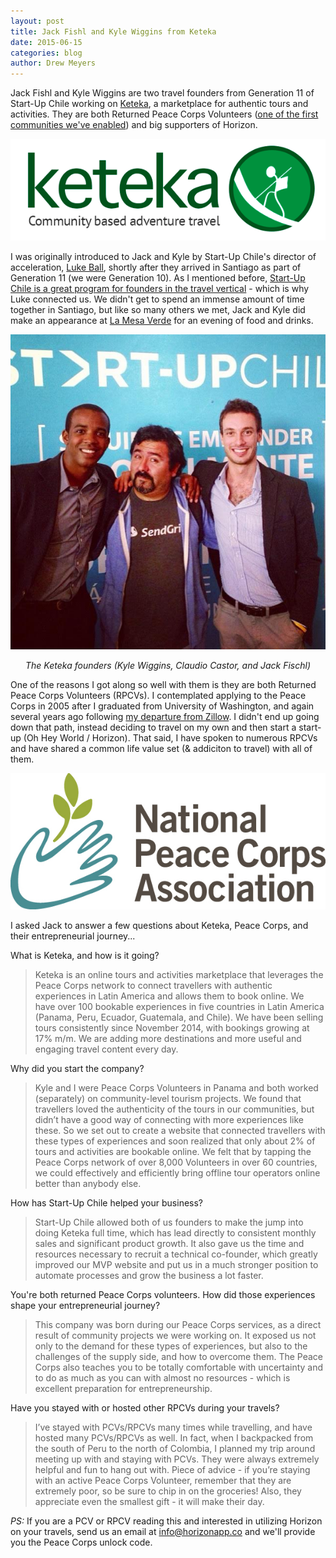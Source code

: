```yaml
---
layout: post
title: Jack Fishl and Kyle Wiggins from Keteka
date: 2015-06-15
categories: blog
author: Drew Meyers
---
```

Jack Fishl and Kyle Wiggins are two travel founders from Generation 11 of Start-Up Chile working on [Keteka](http://www.keteka.com), a marketplace for authentic tours and activities. They are both Returned Peace Corps Volunteers ([one of the first communities we've enabled](/peace-corps/)) and big supporters of Horizon.

<p align="center"><img src="/assets/blog-keteka-nlogo.png"></p>

I was originally introduced to Jack and Kyle by Start-Up Chile's director of acceleration, [Luke Ball](https://www.linkedin.com/pub/luke-ball/2a/a86/208), shortly after they arrived in Santiago as part of Generation 11 (we were Generation 10). As I mentioned before, [Start-Up Chile is a great program for founders in the travel vertical](http://www.horizonapp.co/blog/Start-Up-Chile-leading-travel-incubator-world/) - which is why Luke connected us. We didn't get to spend an immense amount of time together in Santiago, but like so many others we met, Jack and Kyle did make an appearance at [La Mesa Verde](http://www.horizonapp.co/blog/la-mesa-verde/) for an evening of food and drinks.

<p align="center"><img src="/assets/blog-keteka-founders.jpg"></p>
<p align="center"><em>​The Keteka founders (Kyle Wiggins, Claudio Castor, and Jack Fischl)</em></p>

One of the reasons I got along so well with them is they are both Returned Peace Corps Volunteers (RPCVs). I contemplated applying to the Peace Corps in 2005 after I graduated from University of Washington, and again several years ago following [my departure from Zillow](http://www.drewmeyersinsights.com/2010/01/26/its-time-for-the-next-chapter/). I didn't end up going down that path, instead deciding to travel on my own and then start a start-up (Oh Hey World / Horizon). That said, I have spoken to numerous RPCVs and have shared a common life value set (& addiciton to travel) with all of them.

<p align="center"><img src="/assets/NPCA-logo_RGB_72dpi_lg.jpg"></p>

I asked Jack to answer a few questions about Keteka, Peace Corps, and their entrepreneurial journey...

What is Keteka, and how is it going?

> Keteka is an online tours and activities marketplace that leverages the Peace Corps network to connect travellers with authentic experiences in Latin America and allows them to book online. We have over 100 bookable experiences in five countries in Latin America (Panama, Peru, Ecuador, Guatemala, and Chile). We have been selling tours consistently since November 2014, with bookings growing at 17% m/m. We are adding more destinations and more useful and engaging travel content every day.  

Why did you start the company?

> Kyle and I were Peace Corps Volunteers in Panama and both worked (separately) on community-level tourism projects. We found that travellers loved the authenticity of the tours in our communities, but didn’t have a good way of connecting with more experiences like these. So we set out to create a website that connected travellers with these types of experiences and soon realized that only about 2% of tours and activities are bookable online. We felt that by tapping the Peace Corps network of over 8,000 Volunteers in over 60 countries, we could effectively and efficiently bring offline tour operators online better than anybody else.

How has Start-Up Chile helped your business?

> Start-Up Chile allowed both of us founders to make the jump into doing Keteka full time, which has lead directly to consistent monthly sales and significant product growth. It also gave us the time and resources necessary to recruit a technical co-founder, which greatly improved our MVP website and put us in a much stronger position to automate processes and grow the business a lot faster. 

You're both returned Peace Corps volunteers. How did those experiences shape your entrepreneurial journey?

> This company was born during our Peace Corps services, as a direct result of community projects we were working on. It exposed us not only to the demand for these types of experiences, but also to the challenges of the supply side, and how to overcome them. The Peace Corps also teaches you to be totally comfortable with uncertainty and to do as much as you can with almost no resources - which is excellent preparation for entrepreneurship.

Have you stayed with or hosted other RPCVs during your travels?

> I’ve stayed with PCVs/RPCVs many times while travelling, and have hosted many PCVs/RPCVs as well. In fact, when I backpacked from the south of Peru to the north of Colombia, I planned my trip around meeting up with and staying with PCVs. They were always extremely helpful and fun to hang out with. Piece of advice - if you’re staying with an active Peace Corps Volunteer, remember that they are extremely poor, so be sure to chip in on the groceries! Also, they appreciate even the smallest gift - it will make their day.

<em>PS:</em> If you are a PCV or RPCV reading this and interested in utilizing Horizon on your travels, send us an email at info@horizonapp.co and we'll provide you the Peace Corps unlock code.